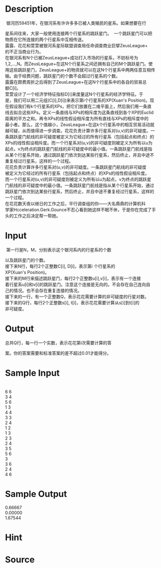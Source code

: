 
# Description

<div class="content"><p> 银河历59451年，在银河系有许许多多已被人类殖民的星系。如果想要在行</p>
<div>星系间往来，大家一般使用连接两个行星系的跳跃星门。  一个跳跃星门可以把</div>
<div>物质在它所连接的两个行星系中互相传送。</div>
<div>露露、花花和萱萱被银河系星际联盟调查局任命调查商业巨擘ZeusLeague+</div>
<div>的不正当商业行为。</div>
<div>在银河系有N个已被ZeusLeague+成功打入市场的行星系，不妨标号为</div>
<div>1,2,...,N。而ZeusLeague+在这N个行星系之间还拥有自己的M个跳跃星门。使</div>
<div>用这些跳跃星门，ZeusLeague+的物资就可以在这N个行星系中两两任意互相传</div>
<div>输。由于经费问题，跳跃星门的个数不会超过行星系的个数。</div>
<div>露露在颇费周折之后得到了ZeusLeague+在这N个行星系中的各自的贸易总</div>
<div>额C[i]。</div>
<div>萱萱设计了一个经济学特征指标D[i]来度量这N个行星系的经济学特征。于</div>
<div>是，我们可以用二元组(C[i],D[i])来表示第i个行星系的XP(Xuan&#39;s Position)。现</div>
<div>在假设我们有k个行星系的XPs，把它们放置在二维平面上，然后我们用一条直</div>
<div>线去拟合这些XPs。定义一条直线与XPs的相斥度为这条直线到各个XP的Euclid</div>
<div>距离的平方之和。再令XPs的线性假设相斥度为所有直线与XPs的相斥度中的</div>
<div>最小者。那么，这个值越小，ZeusLeague+在这k个行星系中的相互贸易活动就</div>
<div>越可疑，从而值得进一步调查。花花负责计算许多行星系对(u,v)的非可疑度。一</div>
<div>条跳跃星门航线的非可疑度被定义为它经过的所有行星系（包括起点和终点）的</div>
<div>XPs的线性假设相斥度。而一个行星系对(u,v)的非可疑度则被定义为所有以u为</div>
<div>起点，v为终点的跳跃星门航线的非可疑度中的最小值。一条跳跃星门航线是指</div>
<div>从某个行星系开始，通过跳跃星门依次到达某些行星系，然后终止，并且中途不</div>
<div>重复经过行星系，这样的一个过程。</div>
<div>花花负责计算许多行星系对(u,v)的非可疑度。一条跳跃星门航线的非可疑度</div>
<div>被定义为它经过的所有行星系（包括起点和终点）的XPs的线性假设相斥度。</div>
<div>而一个行星系对(u,v)的非可疑度则被定义为所有以u为起点，v为终点的跳跃星</div>
<div>门航线的非可疑度中的最小值。一条跳跃星门航线是指从某个行星系开始，通过</div>
<div>跳跃星门依次到达某些行星系，然后终止，并且中途不重复经过行星系，这样的</div>
<div>一个过程。</div>
<div>在花花数天夜以继日的工作之后，平行调查组的你——大名鼎鼎的计算机科</div>
<div>学家Hcceleration.Gerk.Gounce不忍心看到她这样不眠不休，于是你在完成了手</div>
<div>头的工作之后决定帮一帮她。</div>
<div></div>
<div></div></div>

# Input

<div class="content"><p> 第一行是N，M，分别表示这个银河系内的行星系的个数</p>
<div>以及跳跃星门的个数。</div>
<div>接下来N行，每行2个正整数C[i], D[i]，表示第i 个行星系的XP(Xuan&#39;s Position)。</div>
<div>接下来的M行来描述跳跃星门，每行2个正整数u[i],v[i]，表示有一个连接</div>
<div>着行星系u[i]和v[i]的跳跃星门。注意这个连接是无向的。不会存在自己连向自</div>
<div>己的情况。也不会存在重复连接的情况。</div>
<div>接下来的一行，有一个正整数Q，表示花花需要计算的非可疑度的行星对数。</div>
<div>接下来的Q行，每行2个正整数s[i], t[i]，表示花花需要计算从s[i]到t[i]的</div>
<div>非可疑度。</div>
<div></div></div>

# Output

<div class="content"><p>总共Q行，每一行一个实数，表示花花第i次需要计算的答</p>
<div>案。你的答案需要和标准答案的差不超过0.01才能得分。</div>
<div></div></div>

# Sample Input

<div class="content"><span class="sampledata"><br/>
6 6 <br/>
3 4 <br/>
5 6 <br/>
1 3 <br/>
4 4 <br/>
3 3 <br/>
2 4 <br/>
1 2 <br/>
1 3 <br/>
2 3 <br/>
2 4 <br/>
3 5 <br/>
5 6 <br/>
3 <br/>
3 6 <br/>
2 4 <br/>
4 6 </span></div>

# Sample Output

<div class="content"><span class="sampledata">0.66667 <br/>
0.00000 <br/>
1.67544<br/>
</span></div>

# Hint

<div class="content"><p></p></div>

# Source

<div class="content"><p><a href="problemset.php?search="></a></p></div>

